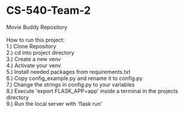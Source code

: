 # CS-540-Team-2
Movie Buddy Repository
<br /><br />
How to run this project:<br />
1.) Clone Repository<br />
2.) cd into project directory<br />
3.) Create a new venv<br />
4.) Activate your venv<br />
5.) Install needed packages from requirements.txt<br />
6.) Copy config_example.py and rename it to config.py<br />
7.) Change the strings in config.py to your variables<br />
8.) Execute 'export FLASK_APP=app' inside a terminal in the projects directory<br />
9.) Run the local server with 'flask run'<br />
